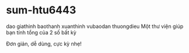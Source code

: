 # sum-htu6443
dao
giathinh
baothanh
xuanthinh
vubaodan
thuongdieu
Một thư viện giúp bạn tính tổng của 2 số bất kỳ

Đơn giản, dễ dùng, cực kỳ nhẹ!
